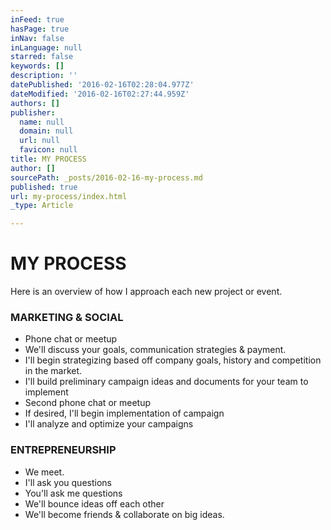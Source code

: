 ```yaml
---
inFeed: true
hasPage: true
inNav: false
inLanguage: null
starred: false
keywords: []
description: ''
datePublished: '2016-02-16T02:28:04.977Z'
dateModified: '2016-02-16T02:27:44.959Z'
authors: []
publisher:
  name: null
  domain: null
  url: null
  favicon: null
title: MY PROCESS
author: []
sourcePath: _posts/2016-02-16-my-process.md
published: true
url: my-process/index.html
_type: Article

---
```

# MY PROCESS

Here is an overview of how I approach each new project or event.

### MARKETING & SOCIAL

* Phone chat or meetup
* We'll discuss your goals, communication strategies & payment.
* I'll begin strategizing based off company goals, history and competition in the market.
* I'll build preliminary campaign ideas and documents for your team to implement
* Second phone chat or meetup
* If desired, I'll begin implementation of campaign
* I'll analyze and optimize your campaigns

### ENTREPRENEURSHIP

* We meet.
* I'll ask you questions
* You'll ask me questions
* We'll bounce ideas off each other
* We'll become friends & collaborate on big ideas.